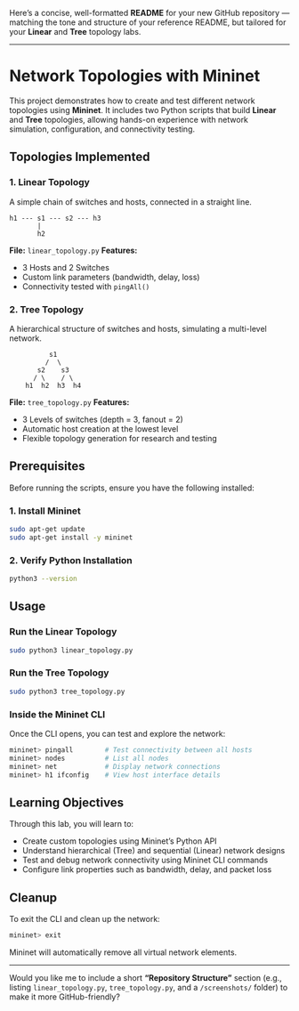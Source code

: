 Here’s a concise, well-formatted **README** for your new GitHub repository — matching the tone and structure of your reference README, but tailored for your **Linear** and **Tree** topology labs.

---

# Network Topologies with Mininet

This project demonstrates how to create and test different network topologies using **Mininet**. It includes two Python scripts that build **Linear** and **Tree** topologies, allowing hands-on experience with network simulation, configuration, and connectivity testing.

## Topologies Implemented

### 1. Linear Topology

A simple chain of switches and hosts, connected in a straight line.

```
h1 --- s1 --- s2 --- h3
       |
       h2
```

**File:** `linear_topology.py`
**Features:**

* 3 Hosts and 2 Switches
* Custom link parameters (bandwidth, delay, loss)
* Connectivity tested with `pingAll()`

### 2. Tree Topology

A hierarchical structure of switches and hosts, simulating a multi-level network.

```
          s1
         /  \
       s2    s3
      / \    / \
    h1  h2  h3  h4
```

**File:** `tree_topology.py`
**Features:**

* 3 Levels of switches (depth = 3, fanout = 2)
* Automatic host creation at the lowest level
* Flexible topology generation for research and testing

## Prerequisites

Before running the scripts, ensure you have the following installed:

### 1. Install Mininet

```bash
sudo apt-get update
sudo apt-get install -y mininet
```

### 2. Verify Python Installation

```bash
python3 --version
```

## Usage

### Run the Linear Topology

```bash
sudo python3 linear_topology.py
```

### Run the Tree Topology

```bash
sudo python3 tree_topology.py
```

### Inside the Mininet CLI

Once the CLI opens, you can test and explore the network:

```bash
mininet> pingall        # Test connectivity between all hosts
mininet> nodes          # List all nodes
mininet> net            # Display network connections
mininet> h1 ifconfig    # View host interface details
```

## Learning Objectives

Through this lab, you will learn to:

* Create custom topologies using Mininet’s Python API
* Understand hierarchical (Tree) and sequential (Linear) network designs
* Test and debug network connectivity using Mininet CLI commands
* Configure link properties such as bandwidth, delay, and packet loss

## Cleanup

To exit the CLI and clean up the network:

```bash
mininet> exit
```

Mininet will automatically remove all virtual network elements.

---

Would you like me to include a short **“Repository Structure”** section (e.g., listing `linear_topology.py`, `tree_topology.py`, and a `/screenshots/` folder) to make it more GitHub-friendly?
